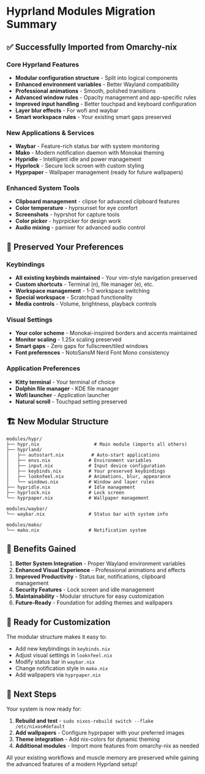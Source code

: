 # Hyprland Modules Migration Summary

## ✅ Successfully Imported from Omarchy-nix

### Core Hyprland Features

- **Modular configuration structure** - Split into logical components
- **Enhanced environment variables** - Better Wayland compatibility
- **Professional animations** - Smooth, polished transitions
- **Advanced window rules** - Opacity management and app-specific rules
- **Improved input handling** - Better touchpad and keyboard configuration
- **Layer blur effects** - For wofi and waybar
- **Smart workspace rules** - Your existing smart gaps preserved

### New Applications & Services

- **Waybar** - Feature-rich status bar with system monitoring
- **Mako** - Modern notification daemon with Monokai theming
- **Hypridle** - Intelligent idle and power management
- **Hyprlock** - Secure lock screen with custom styling
- **Hyprpaper** - Wallpaper management (ready for future wallpapers)

### Enhanced System Tools

- **Clipboard management** - clipse for advanced clipboard features
- **Color temperature** - hyprsunset for eye comfort
- **Screenshots** - hyprshot for capture tools
- **Color picker** - hyprpicker for design work
- **Audio mixing** - pamixer for advanced audio control

## 🔄 Preserved Your Preferences

### Keybindings

- **All existing keybinds maintained** - Your vim-style navigation preserved
- **Custom shortcuts** - Terminal (n), file manager (e), etc.
- **Workspace management** - 1-0 workspace switching
- **Special workspace** - Scratchpad functionality
- **Media controls** - Volume, brightness, playback controls

### Visual Settings

- **Your color scheme** - Monokai-inspired borders and accents maintained
- **Monitor scaling** - 1.25x scaling preserved
- **Smart gaps** - Zero gaps for fullscreen/tiled windows
- **Font preferences** - NotoSansM Nerd Font Mono consistency

### Application Preferences

- **Kitty terminal** - Your terminal of choice
- **Dolphin file manager** - KDE file manager
- **Wofi launcher** - Application launcher
- **Natural scroll** - Touchpad setting preserved

## 🏗️ New Modular Structure

```
modules/hypr/
├── hypr.nix                    # Main module (imports all others)
├── hyprland/
│   ├── autostart.nix          # Auto-start applications
│   ├── envs.nix              # Environment variables
│   ├── input.nix             # Input device configuration
│   ├── keybinds.nix          # Your preserved keybindings
│   ├── looknfeel.nix         # Animations, blur, appearance
│   └── windows.nix           # Window and layer rules
├── hypridle.nix              # Idle management
├── hyprlock.nix              # Lock screen
└── hyprpaper.nix             # Wallpaper management

modules/waybar/
└── waybar.nix                # Status bar with system info

modules/mako/
└── mako.nix                  # Notification system
```

## 🚀 Benefits Gained

1. **Better System Integration** - Proper Wayland environment variables
2. **Enhanced Visual Experience** - Professional animations and effects
3. **Improved Productivity** - Status bar, notifications, clipboard management
4. **Security Features** - Lock screen and idle management
5. **Maintainability** - Modular structure for easy customization
6. **Future-Ready** - Foundation for adding themes and wallpapers

## 🔧 Ready for Customization

The modular structure makes it easy to:

- Add new keybindings in `keybinds.nix`
- Adjust visual settings in `looknfeel.nix`
- Modify status bar in `waybar.nix`
- Change notification style in `mako.nix`
- Add wallpapers via `hyprpaper.nix`

## 🎯 Next Steps

Your system is now ready for:

1. **Rebuild and test** - `sudo nixos-rebuild switch --flake /etc/nixos#default`
2. **Add wallpapers** - Configure hyprpaper with your preferred images
3. **Theme integration** - Add nix-colors for dynamic theming
4. **Additional modules** - Import more features from omarchy-nix as needed

All your existing workflows and muscle memory are preserved while gaining the advanced features of a modern Hyprland setup!
